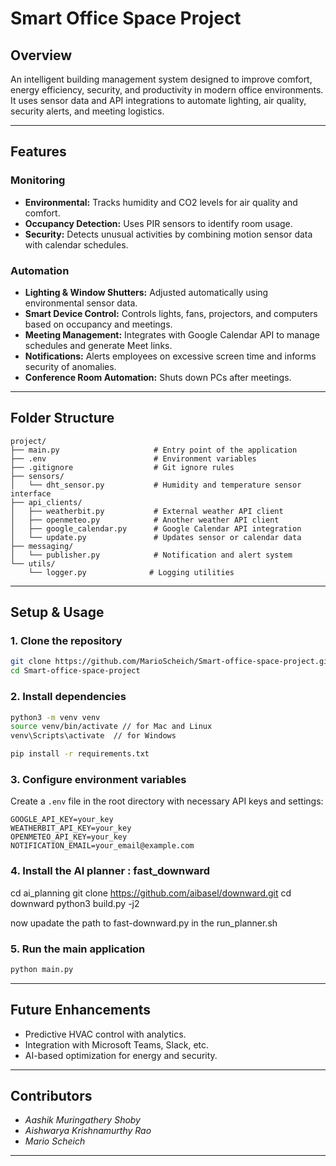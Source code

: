 # Smart Office Space Project

## Overview

An intelligent building management system designed to improve comfort, energy efficiency, security, and productivity in modern office environments. It uses sensor data and API integrations to automate lighting, air quality, security alerts, and meeting logistics.

---

## Features

### Monitoring

- **Environmental:** Tracks humidity and CO2 levels for air quality and comfort.
- **Occupancy Detection:** Uses PIR sensors to identify room usage.
- **Security:** Detects unusual activities by combining motion sensor data with calendar schedules.

### Automation

- **Lighting & Window Shutters:** Adjusted automatically using environmental sensor data.
- **Smart Device Control:** Controls lights, fans, projectors, and computers based on occupancy and meetings.
- **Meeting Management:** Integrates with Google Calendar API to manage schedules and generate Meet links.
- **Notifications:** Alerts employees on excessive screen time and informs security of anomalies.
- **Conference Room Automation:** Shuts down PCs after meetings.

---

## Folder Structure

```
project/
├── main.py                     # Entry point of the application
├── .env                        # Environment variables
├── .gitignore                  # Git ignore rules
├── sensors/
│   └── dht_sensor.py           # Humidity and temperature sensor interface
├── api_clients/
│   ├── weatherbit.py           # External weather API client
│   ├── openmeteo.py            # Another weather API client
│   ├── google_calendar.py      # Google Calendar API integration
│   └── update.py               # Updates sensor or calendar data
├── messaging/
│   └── publisher.py            # Notification and alert system
└── utils/
    └── logger.py              # Logging utilities
```

---

## Setup & Usage

### 1. Clone the repository

```bash
git clone https://github.com/MarioScheich/Smart-office-space-project.git
cd Smart-office-space-project
```

### 2. Install dependencies

```bash
python3 -m venv venv
source venv/bin/activate // for Mac and Linux
venv\Scripts\activate  // for Windows

pip install -r requirements.txt
```

### 3. Configure environment variables

Create a `.env` file in the root directory with necessary API keys and settings:

```
GOOGLE_API_KEY=your_key
WEATHERBIT_API_KEY=your_key
OPENMETEO_API_KEY=your_key
NOTIFICATION_EMAIL=your_email@example.com
```
### 4. Install the AI planner : fast_downward

cd ai_planning
git clone https://github.com/aibasel/downward.git
cd downward
python3 build.py -j2

now upadate the path to fast-downward.py in the run_planner.sh

### 5. Run the main application

```bash
python main.py
```

---

## Future Enhancements

- Predictive HVAC control with analytics.
- Integration with Microsoft Teams, Slack, etc.
- AI-based optimization for energy and security.

---

## Contributors

- *Aashik Muringathery Shoby*
- *Aishwarya Krishnamurthy Rao*
- *Mario Scheich*

---


